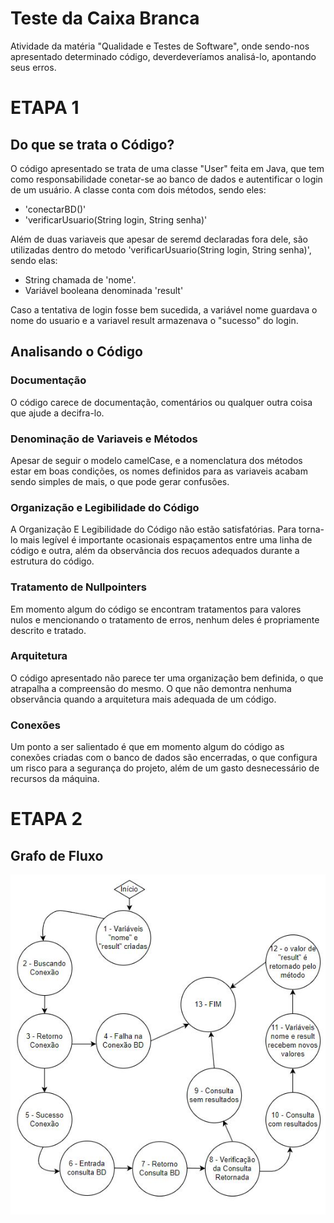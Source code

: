 # Teste da Caixa Branca
Atividade da matéria "Qualidade e Testes de Software", onde sendo-nos apresentado determinado código, deverdeveríamos analisá-lo, apontando seus erros.

# ETAPA 1

## Do que se trata o Código?
O código apresentado se trata de uma classe "User" feita em Java, que tem como responsabilidade conetar-se ao banco de dados e autentificar o login de um usuário.
A classe conta com dois métodos, sendo eles:

- 'conectarBD()'
- 'verificarUsuario(String login, String senha)'

Além de duas variaveis que apesar de seremd declaradas fora dele, são utilizadas dentro do metodo 'verificarUsuario(String login, String senha)', sendo elas:

- String chamada de 'nome'.
- Variável booleana denominada 'result'

Caso a tentativa de login fosse bem sucedida, a variável nome guardava o nome do usuario e a variavel result armazenava o "sucesso" do login.

## Analisando o Código

###  Documentação
O código carece de documentação, comentários ou qualquer outra coisa que ajude a decifra-lo.

### Denominação de Variaveis e Métodos
Apesar de seguir o modelo camelCase, e a nomenclatura dos métodos estar em boas condições, os nomes definidos para as variaveis acabam sendo simples de mais, o que pode gerar confusões.

### Organização e Legibilidade do Código
A Organização E Legibilidade do Código não estão satisfatórias. Para torna-lo mais legível é importante ocasionais espaçamentos entre uma linha de código e outra, além da observância dos recuos adequados durante a estrutura do código.

### Tratamento de Nullpointers
Em momento algum do código se encontram tratamentos para valores nulos e mencionando o tratamento de erros, nenhum deles é propriamente descrito e tratado.

### Arquitetura
O código apresentado não parece ter uma organização bem definida, o que atrapalha a compreensão do mesmo. O que não demontra nenhuma observância quando a arquitetura mais adequada de um código.

### Conexões
Um ponto a ser salientado é que em momento algum do código as conexões criadas com o banco de dados são encerradas, o que configura um risco para a segurança do projeto, além de um gasto desnecessário de recursos da máquina.

# ETAPA 2

## Grafo de Fluxo
<img src="img/TQS-GrafoFluxo.JPG">
